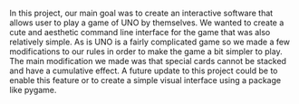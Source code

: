 In this project, our main goal was to create an interactive software that allows user to play a game of UNO by themselves. We wanted to create a cute and aesthetic command line interface for the game that was also relatively simple. As is UNO is a fairly complicated game so we made a few modifications to our rules in order to make the game a bit simpler to play. The main modification we made was that special cards cannot be stacked and have a cumulative effect. A future update to this project could be to enable this feature or to create a simple visual interface using a package like pygame.